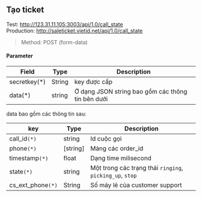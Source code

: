 
## Tạo ticket
Test: http://123.31.11.105:3003/api/1.0/call_state  
Production: http://saleticket.vietid.net/api/1.0/call_state

> Method: POST (form-data)  

#### Parameter

Field         | Type | Description |
------------- | -------------|----------|
secretkey(*)  | String | key được cấp|
data(*)  | string |Ở dạng JSON string bao gồm các thông tin bên dưới |

data bao gồm các thông tin sau:

key         | Type | Description |
------------- | -------------|----------|
call_id`(*)`  | string | Id cuộc gọi|
phone`(*)`  | [string] | Mảng các order_id|
timestamp`(*)`  | float | Dạng time milisecond|
state`(*)`  | string|Một trong các trạng thái `ringing`, `picking_up`, `stop`  |
cs_ext_phone`(*)`  | String|Số máy lẻ của customer support|
